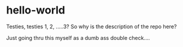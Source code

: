 # hello-world
Testies, testies 1, 2, .....3?
So why is the description of the repo here? 

Just going thru this myself as a dumb ass double check....
